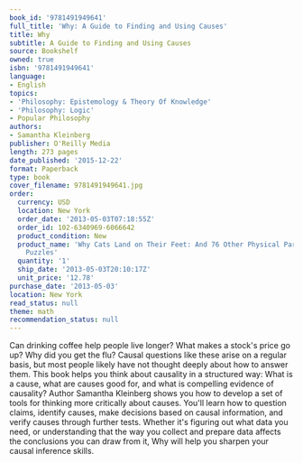 ```yaml
---
book_id: '9781491949641'
full_title: 'Why: A Guide to Finding and Using Causes'
title: Why
subtitle: A Guide to Finding and Using Causes
source: Bookshelf
owned: true
isbn: '9781491949641'
language:
- English
topics:
- 'Philosophy: Epistemology & Theory Of Knowledge'
- 'Philosophy: Logic'
- Popular Philosophy
authors:
- Samantha Kleinberg
publisher: O'Reilly Media
length: 273 pages
date_published: '2015-12-22'
format: Paperback
type: book
cover_filename: 9781491949641.jpg
order:
  currency: USD
  location: New York
  order_date: '2013-05-03T07:18:55Z'
  order_id: 102-6340969-6066642
  product_condition: New
  product_name: 'Why Cats Land on Their Feet: And 76 Other Physical Paradoxes and
    Puzzles'
  quantity: '1'
  ship_date: '2013-05-03T20:10:17Z'
  unit_price: '12.78'
purchase_date: '2013-05-03'
location: New York
read_status: null
theme: math
recommendation_status: null
---
```

Can drinking coffee help people live longer? What makes a stock's price go up? Why did you get the flu? Causal questions like these arise on a regular basis, but most people likely have not thought deeply about how to answer them.
This book helps you think about causality in a structured way: What is a cause, what are causes good for, and what is compelling evidence of causality? Author Samantha Kleinberg shows you how to develop a set of tools for thinking more critically about causes. You'll learn how to question claims, identify causes, make decisions based on causal information, and verify causes through further tests.
Whether it's figuring out what data you need, or understanding that the way you collect and prepare data affects the conclusions you can draw from it, Why will help you sharpen your causal inference skills.
